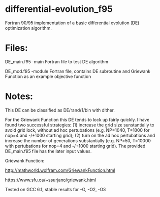 # differential-evolution_f95
Fortran 90/95 implementation of a basic differential evolution (DE) optimization algorithm.

# Files:
DE_main.f95       -main Fortran file to test DE algorithm

DE_mod.f95        -module Fortran file, contains DE subroutine and Griewank Function as an example objective function

# Notes:
This DE can be classified as DE/rand/1/bin with dither.

For the Griewank Function this DE tends to lock up fairly quickly. I have found two successful strategies: (1) increase the grid size sunstantially to avoid grid lock, without ad hoc pertubations (e.g. NP=1040, T=1000 for nop=4 and -/+1000 starting grid); (2) turn on the ad hoc pertubations and increase the number of generations substantially (e.g. NP=50, T=10000 with pertubations for nop=4 and -/+1000 starting grid). The provided DE_main.f95 file has the later input values.

Griewank Function:

http://mathworld.wolfram.com/GriewankFunction.html

https://www.sfu.ca/~ssurjano/griewank.html

Tested on GCC 6.1, stable results for -O, -O2, -O3
